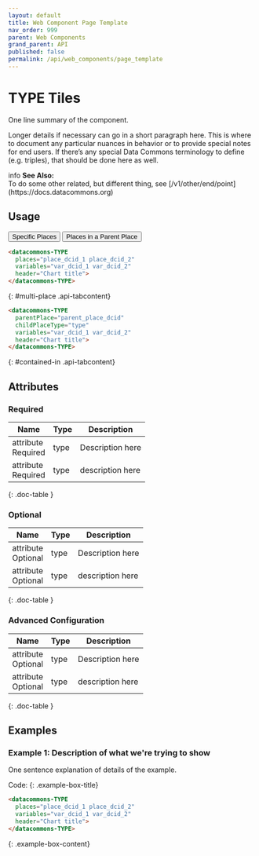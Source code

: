 ```yaml
---
layout: default
title: Web Component Page Template
nav_order: 999
parent: Web Components
grand_parent: API
published: false
permalink: /api/web_components/page_template
---
```


# TYPE Tiles

One line summary of the component.

Longer details if necessary can go in a short paragraph here. This is where to
document any particular nuances in behavior or to provide special notes for end
users. If there’s any special Data Commons terminology to define (e.g. triples),
that should be done here as well.

<div markdown="span" class="alert alert-warning" role="alert">
    <span class="material-icons md-16">info </span><b>See Also:</b><br />
    To do some other related, but different thing, see
    [/v1/other/end/point](https://docs.datacommons.org)
</div>

## Usage

<div class="api-tab">
  <button id="get-button" class="api-tablink" onclick="openTab(event, 'multi-place')">
    Specific Places
  </button>
  <button id="post-button" class="api-tablink" onclick="openTab(event, 'contained-in')">
    Places in a Parent Place
  </button>
</div>

```html
<datacommons-TYPE
  places="place_dcid_1 place_dcid_2"
  variables="var_dcid_1 var_dcid_2"
  header="Chart title">
</datacommons-TYPE>
```
{: #multi-place .api-tabcontent}

```html
<datacommons-TYPE
  parentPlace="parent_place_dcid"
  childPlaceType="type"
  variables="var_dcid_1 var_dcid_2"
  header="Chart title">
</datacommons-TYPE>
```
{: #contained-in .api-tabcontent}

<script src="/assets/js/syntax_highlighting.js"></script>
<script src="/assets/js/api-doc-tabs.js"></script>

## Attributes

### Required

| Name                                                   | Type | Description      |
| ------------------------------------------------------ | ---- | ---------------- |
| attribute <br /> <required-tag>Required</required-tag> | type | Description here |
| attribute <br /> <required-tag>Required</required-tag> | type | description here |
{: .doc-table }

### Optional

| Name                                                   | Type | Description      |
| ------------------------------------------------------ | ---- | ---------------- |
| attribute <br /> <optional-tag>Optional</optional-tag> | type | Description here |
| attribute <br /> <optional-tag>Optional</optional-tag> | type | description here |
{: .doc-table }

### Advanced Configuration

| Name                                                   | Type | Description      |
| ------------------------------------------------------ | ---- | ---------------- |
| attribute <br /> <optional-tag>Optional</optional-tag> | type | Description here |
| attribute <br /> <optional-tag>Optional</optional-tag> | type | description here |
{: .doc-table }

## Examples

### Example 1: Description of what we're trying to show

One sentence explanation of details of the example.

Code:
{: .example-box-title}
```html
<datacommons-TYPE
  places="place_dcid_1 place_dcid_2"
  variables="var_dcid_1 var_dcid_2"
  header="Chart title">
</datacommons-TYPE>
```
{: .example-box-content}

<datacommons-TYPE
  places="place_dcid_1 place_dcid_2"
  variables="var_dcid_1 var_dcid_2"
  header="Chart title">
</datacommons-TYPE>
